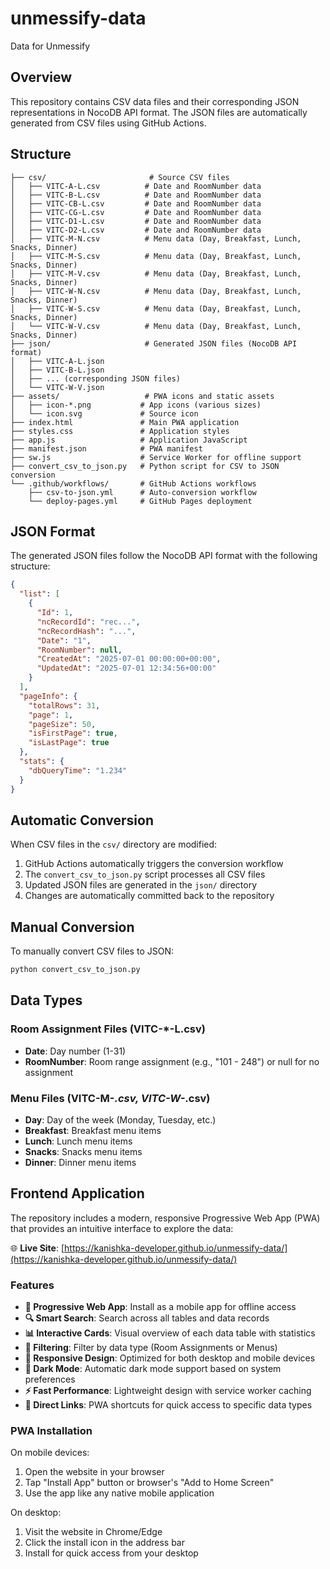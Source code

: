 # unmessify-data
Data for Unmessify

## Overview

This repository contains CSV data files and their corresponding JSON representations in NocoDB API format. The JSON files are automatically generated from CSV files using GitHub Actions.

## Structure

```
├── csv/                       # Source CSV files
│   ├── VITC-A-L.csv          # Date and RoomNumber data
│   ├── VITC-B-L.csv          # Date and RoomNumber data
│   ├── VITC-CB-L.csv         # Date and RoomNumber data
│   ├── VITC-CG-L.csv         # Date and RoomNumber data
│   ├── VITC-D1-L.csv         # Date and RoomNumber data
│   ├── VITC-D2-L.csv         # Date and RoomNumber data
│   ├── VITC-M-N.csv          # Menu data (Day, Breakfast, Lunch, Snacks, Dinner)
│   ├── VITC-M-S.csv          # Menu data (Day, Breakfast, Lunch, Snacks, Dinner)
│   ├── VITC-M-V.csv          # Menu data (Day, Breakfast, Lunch, Snacks, Dinner)
│   ├── VITC-W-N.csv          # Menu data (Day, Breakfast, Lunch, Snacks, Dinner)
│   ├── VITC-W-S.csv          # Menu data (Day, Breakfast, Lunch, Snacks, Dinner)
│   └── VITC-W-V.csv          # Menu data (Day, Breakfast, Lunch, Snacks, Dinner)
├── json/                     # Generated JSON files (NocoDB API format)
│   ├── VITC-A-L.json
│   ├── VITC-B-L.json
│   ├── ... (corresponding JSON files)
│   └── VITC-W-V.json
├── assets/                   # PWA icons and static assets
│   ├── icon-*.png           # App icons (various sizes)
│   └── icon.svg             # Source icon
├── index.html               # Main PWA application
├── styles.css               # Application styles
├── app.js                   # Application JavaScript
├── manifest.json            # PWA manifest
├── sw.js                    # Service Worker for offline support
├── convert_csv_to_json.py   # Python script for CSV to JSON conversion
└── .github/workflows/       # GitHub Actions workflows
    ├── csv-to-json.yml      # Auto-conversion workflow
    └── deploy-pages.yml     # GitHub Pages deployment
```

## JSON Format

The generated JSON files follow the NocoDB API format with the following structure:

```json
{
  "list": [
    {
      "Id": 1,
      "ncRecordId": "rec...",
      "ncRecordHash": "...",
      "Date": "1",
      "RoomNumber": null,
      "CreatedAt": "2025-07-01 00:00:00+00:00",
      "UpdatedAt": "2025-07-01 12:34:56+00:00"
    }
  ],
  "pageInfo": {
    "totalRows": 31,
    "page": 1,
    "pageSize": 50,
    "isFirstPage": true,
    "isLastPage": true
  },
  "stats": {
    "dbQueryTime": "1.234"
  }
}
```

## Automatic Conversion

When CSV files in the `csv/` directory are modified:

1. GitHub Actions automatically triggers the conversion workflow
2. The `convert_csv_to_json.py` script processes all CSV files
3. Updated JSON files are generated in the `json/` directory
4. Changes are automatically committed back to the repository

## Manual Conversion

To manually convert CSV files to JSON:

```bash
python convert_csv_to_json.py
```

## Data Types

### Room Assignment Files (VITC-*-L.csv)
- **Date**: Day number (1-31)
- **RoomNumber**: Room range assignment (e.g., "101 - 248") or null for no assignment

### Menu Files (VITC-M-*.csv, VITC-W-*.csv)
- **Day**: Day of the week (Monday, Tuesday, etc.)
- **Breakfast**: Breakfast menu items
- **Lunch**: Lunch menu items  
- **Snacks**: Snacks menu items
- **Dinner**: Dinner menu items

## Frontend Application

The repository includes a modern, responsive Progressive Web App (PWA) that provides an intuitive interface to explore the data:

🌐 **Live Site**: [https://kanishka-developer.github.io/unmessify-data/](https://kanishka-developer.github.io/unmessify-data/)

### Features

- **📱 Progressive Web App**: Install as a mobile app for offline access
- **🔍 Smart Search**: Search across all tables and data records
- **📊 Interactive Cards**: Visual overview of each data table with statistics
- **🎯 Filtering**: Filter by data type (Room Assignments or Menus)
- **📱 Responsive Design**: Optimized for both desktop and mobile devices
- **🌙 Dark Mode**: Automatic dark mode support based on system preferences
- **⚡ Fast Performance**: Lightweight design with service worker caching
- **🔗 Direct Links**: PWA shortcuts for quick access to specific data types

### PWA Installation

On mobile devices:
1. Open the website in your browser
2. Tap "Install App" button or browser's "Add to Home Screen"
3. Use the app like any native mobile application

On desktop:
1. Visit the website in Chrome/Edge
2. Click the install icon in the address bar
3. Install for quick access from your desktop
